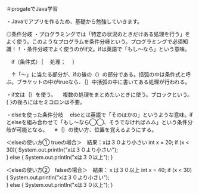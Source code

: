 ＃progateでJava学習

・Javaでアプリを作るため、基礎から勉強していきます。

◎条件分岐
・プログラミングでは「特定の状況のときだけある処理を行う」をよく使う。このようなプログラムを条件分岐という。プログラミングで必須知識！！・条件分岐でよく使うのがif文。ifは英語で「もし〜なら」という意味。

　if（条件式）｛
 　処理；
 　｝　

　↑「〜」に当たる部分が、ifの後の（）の部分である。括弧の中は条件式と呼ぶ。ブラケットの中がtrueなら、｛｝中括弧の中に書いてある処理が行われる。

・if文は｛｝を使う。
　複数の処理をまとめたいときに使う。ブロックという。{ }の後ろにはセミコロンは不要。

・elseを使った条件分岐
　elseとは英語で「そのほかの」というような意味。ifとelseを組み合わせて「もし〜なら◯◯、そうでなければ△△」という条件分岐が可能となる。
　※｛｝の使い方、位置を覚えるようにする。
 
  ＜elseの使い方① trueの場合＞　結果：xは３０より小さい
  int x = 20;
  if (x < 30){
    System.out.println("xは３０より小さい");  
  } else {
    System.out.println("xは３０以上");
  }
  
  ＜elseの使い方②　falseの場合＞　結果：ｘは３０以上
  int x = 40;
  if (x < 30){
    System.out.println("xは３０より小さい");  
  } else {
    System.out.println("xは３０以上");
  }
  
 
